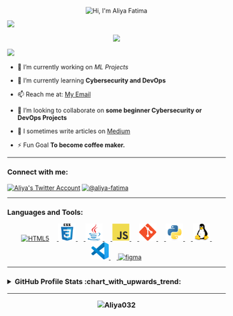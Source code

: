 <p align = "center"> <img src="./name.gif" alt="Hi, I'm Aliya Fatima"> </p>
<!-- <hr>
<h3 align="center">AI & DS Undergraduate. Always learning & exploring.</h3>
<hr> -->
<img src="https://user-images.githubusercontent.com/73097560/115834477-dbab4500-a447-11eb-908a-139a6edaec5c.gif"> 
<p></p>
<p align="center"><img src="https://readme-typing-svg.herokuapp.com?lines=Artificial+Intelligence+and+Data+Science+Undergraduate.;Always%20learning%20new%20things.;&center=true&width=800&height=50"></p>
<img src="https://user-images.githubusercontent.com/73097560/115834477-dbab4500-a447-11eb-908a-139a6edaec5c.gif"> 

- 🔭 I’m currently working on *ML Projects*

- 🌱 I’m currently learning **Cybersecurity and DevOps**


- 📫 Reach me at:  [My Email](aliyahassan032@gmail.com)


- 🤝 I’m looking to collaborate on **some beginner Cybersecurity or DevOps Projects**
  
  
- 📝 I sometimes write articles on [Medium](https://medium.com/@aliya-fatima)

- ⚡ Fun Goal **To become coffee maker.**

<hr>

<h3 align="left">Connect with me:</h3>
<p align="left">
<a href="https://twitter.com/aliya_explores" target="blank"><img align="center" src="https://raw.githubusercontent.com/rahuldkjain/github-profile-readme-generator/master/src/images/icons/Social/twitter.svg" alt="Aliya's Twitter Account" height="30" width="40" /></a>
<a href="https://medium.com/@aliya-fatima" target="blank"><img align="center" src="https://raw.githubusercontent.com/rahuldkjain/github-profile-readme-generator/master/src/images/icons/Social/medium.svg" alt="@aliya-fatima" height="30" width="40" /></a>
</p>
<hr>
<h3 align="left">Languages and Tools:</h3>
<p align="center"> 
 &emsp;<a href="https://developer.mozilla.org/en-US/docs/Glossary/HTML5" target="_blank" rel="noreferrer"><img src="https://raw.githubusercontent.com/danielcranney/readme-generator/main/public/icons/skills/html5-colored.svg" width="36" height="36" alt="HTML5" /></a> &emsp;<a href="https://www.w3schools.com/css/" target="_blank" rel="noreferrer"> <img src="https://raw.githubusercontent.com/devicons/devicon/master/icons/css3/css3-original-wordmark.svg" alt="css3" width="40" height="40"/>
</a> &emsp;<a href="https://www.java.com" target="_blank" rel="noreferrer"> <img src="https://raw.githubusercontent.com/devicons/devicon/master/icons/java/java-original.svg" alt="java" width="40" height="40"/> </a> &emsp;<a href="https://developer.mozilla.org/en-US/docs/Web/JavaScript" target="_blank" rel="noreferrer"> <img src="https://raw.githubusercontent.com/devicons/devicon/master/icons/javascript/javascript-original.svg" alt="javascript" width="40" height="40"/> </a>&emsp;<a href="https://git-scm.com/" target="_blank"> <img src= "https://raw.githubusercontent.com/devicons/devicon/master/icons/git/git-original.svg" alt="git" width="40" height="40"/> </a>&emsp;<a href="https://www.python.org" target="_blank" rel="noreferrer"> <img src="https://raw.githubusercontent.com/devicons/devicon/master/icons/python/python-original.svg" alt="python" width="40" height="40"/> </a>&emsp;<a href="https://www.linux.org/" target="_blank"> <img src="https://raw.githubusercontent.com/devicons/devicon/master/icons/linux/linux-original.svg" alt="linux" width="40" height="40"/> </a>
&emsp;<a href="https://code.visualstudio.com/" target="_blank"> <img src= "https://raw.githubusercontent.com/devicons/devicon/master/icons/vscode/vscode-original.svg" alt="VS Code" width="40" height="40"/> </a>&emsp;<a href="https://www.figma.com/" target="_blank" rel="noreferrer"> <img src="https://www.vectorlogo.zone/logos/figma/figma-icon.svg" alt="figma" width="40" height="40"/> </a>

</p>

<hr>

<p> <h3>
<details> 
    <summary> <b>GitHub Profile Stats :chart_with_upwards_trend:</b> </summary>
    <br/>
    <p align="center">
  <!--    <a href="http://www.github.com/Aliya032"><img src="https://github-readme-stats.vercel.app/api?username=Aliya032&show_icons=true&hide=stars,issues,&count_private=true&title_color=0891b2&text_color=ffffff&icon_color=0891b2&bg_color=1c1917&hide_border=true&show_icons=true" alt="Aliya Fatima's GitHub stats" /></a>
    </p> -->
<p align = "center">&nbsp;<img align="center" src="https://github-readme-stats.vercel.app/api?username=Aliya032&show_icons=true&locale=en&title_color=0891b2&text_color=ffffff&icon_color=0891b2&bg_color=1c1917&hide_border=true" alt="Aliya Fatima's Github Stats" /></p>
  
  <h3/></details>
  </p>
<hr/>



<!-- <p><img align="left" src="https://github-readme-stats.vercel.app/api/top-langs?username=Aliya032&show_icons=true&locale=en&layout=compact" alt="Aliya032" /></p> -->

<!-- <p>&nbsp;<img align="center" src="https://github-readme-stats.vercel.app/api?username=Aliya032&show_icons=true&locale=en" alt="Aliya Fatima's Github Stats" /></p> -->

<!-- Profile Views -->
<p align="center"> <img src="https://komarev.com/ghpvc/?username=Aliya032f&label=Profile%20views&color=0e75b6&style=plastic" alt="Aliya032" /> </p>
